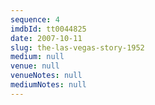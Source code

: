```yaml
---
sequence: 4
imdbId: tt0044825
date: 2007-10-11
slug: the-las-vegas-story-1952
medium: null
venue: null
venueNotes: null
mediumNotes: null
---
```


